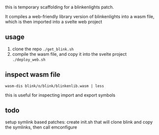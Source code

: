
this is temporary scaffolding
for a blinkenlights patch.

It compiles a web-friendly
library version of blinkenlights into a wasm
file, which is then imported into a
svelte web project

## usage

1.  clone the repo `./get_blink.sh`
2. compile the wasm file, and copy it into the svelte project `./deploy_web.sh`

## inspect wasm file

```
wasm-dis blink/o/blink/blinkenlib.wasm | less
```

this is useful for inspecting import and export symbols

## todo

setup symlink based patches: create
init.sh that will clone blink and copy the symlinks,
then call emconfigure

